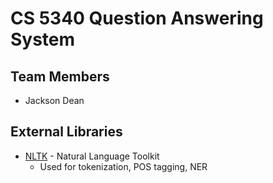 # CS 5340 Question Answering System
## Team Members
* Jackson Dean

## External Libraries
* [NLTK](http://www.nltk.org/) - Natural Language Toolkit
    * Used for tokenization, POS tagging, NER